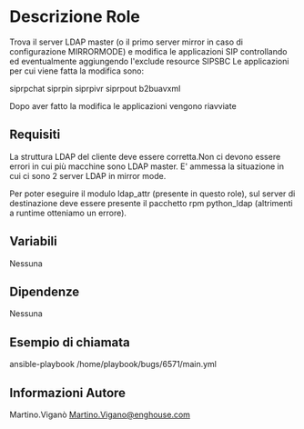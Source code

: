 Descrizione Role
=========

Trova il server LDAP master (o il primo server mirror in caso di configurazione MIRRORMODE) e modifica le applicazioni SIP controllando ed eventualmente aggiungendo l'exclude resource SIPSBC
Le applicazioni per cui viene fatta la modifica sono:

siprpchat
siprpin
siprpivr
siprpout
b2buavxml

Dopo aver fatto la modifica le applicazioni vengono riavviate

Requisiti
------------

La struttura LDAP del cliente deve essere corretta.Non ci devono essere errori in cui più macchine sono LDAP master.
E' ammessa la situazione in cui ci sono 2 server LDAP in mirror mode.

Per poter eseguire il modulo  ldap_attr (presente in questo role), sul server di destinazione deve essere presente il pacchetto rpm python_ldap (altrimenti a runtime otteniamo un errore).

Variabili
--------------

Nessuna

Dipendenze
------------

Nessuna

Esempio di chiamata
----------------

ansible-playbook /home/playbook/bugs/6571/main.yml

Informazioni Autore
------------------

Martino.Viganò
Martino.Vigano@enghouse.com
